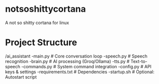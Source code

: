 # notsoshittycortana
A not so shitty cortana for linux
# Project Structure
/ai_assistant
  -main.py          # Core conversation loop
  -speech.py        # Speech recognition
  -brain.py         # AI processing (Groq/Ollama)
  -tts.py           # Text-to-speech
  -commands.py      # System command integration
  -config.py        # API keys & settings
  -requirements.txt # Dependencies
  -startup.sh       # Optional: Autostart script